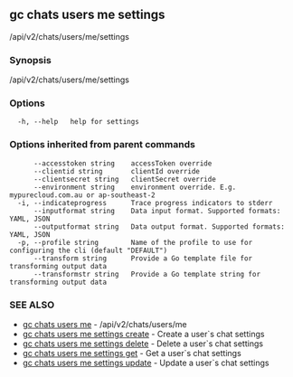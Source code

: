 ## gc chats users me settings

/api/v2/chats/users/me/settings

### Synopsis

/api/v2/chats/users/me/settings

### Options

```
  -h, --help   help for settings
```

### Options inherited from parent commands

```
      --accesstoken string    accessToken override
      --clientid string       clientId override
      --clientsecret string   clientSecret override
      --environment string    environment override. E.g. mypurecloud.com.au or ap-southeast-2
  -i, --indicateprogress      Trace progress indicators to stderr
      --inputformat string    Data input format. Supported formats: YAML, JSON
      --outputformat string   Data output format. Supported formats: YAML, JSON
  -p, --profile string        Name of the profile to use for configuring the cli (default "DEFAULT")
      --transform string      Provide a Go template file for transforming output data
      --transformstr string   Provide a Go template string for transforming output data
```

### SEE ALSO

* [gc chats users me](gc_chats_users_me.html)	 - /api/v2/chats/users/me
* [gc chats users me settings create](gc_chats_users_me_settings_create.html)	 - Create a user`s chat settings
* [gc chats users me settings delete](gc_chats_users_me_settings_delete.html)	 - Delete a user`s chat settings
* [gc chats users me settings get](gc_chats_users_me_settings_get.html)	 - Get a user`s chat settings
* [gc chats users me settings update](gc_chats_users_me_settings_update.html)	 - Update a user`s chat settings


